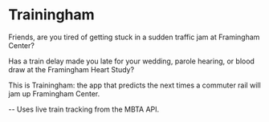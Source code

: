 # Trainingham

Friends, are you tired of getting stuck in a sudden traffic jam at Framingham Center? 

Has a train delay made you late for your wedding, parole hearing, or blood draw at the Framingham Heart Study?

This is Trainingham: the app that predicts the next times a commuter rail will jam up Framingham Center.


--
Uses live train tracking from the MBTA API.